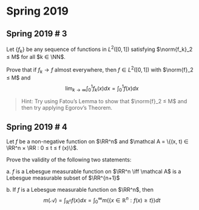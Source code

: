 # Spring 2019


## Spring 2019 # 3 
Let $\{f_k\}$ be any sequence of functions in $L^2([0, 1])$ satisfying $\norm{f_k}_2 ≤ M$ for all $k ∈ \NN$.
  
Prove that if $f_k → f$ almost everywhere, then $f ∈ L^2([0, 1])$ with $\norm{f}_2 ≤ M$ and
$$
\lim _{k \rightarrow \infty} \int_{0}^{1} f_{k}(x) dx = \int_{0}^{1} f(x) d x
$$

> Hint: Try using Fatou’s Lemma to show that $\norm{f}_2 ≤ M$ and then try applying Egorov’s Theorem.

## Spring 2019 # 4
Let $f$ be a non-negative function on $\RR^n$ and $\mathcal A = \{(x, t) ∈ \RR^n × \RR : 0 ≤ t ≤ f (x)\}$.

Prove the validity of the following two statements:

  a. $f$ is a Lebesgue measurable function on $\RR^n \iff  \mathcal A$ is a Lebesgue measurable subset of $\RR^{n+1}$
  
  b. If $f$ is a Lebesgue measurable function on $\RR^n$, then
  $$
  m(\mathcal{A})=\int_{\mathbb{R}^{n}} f(x) d x=\int_{0}^{\infty} m\left(\left\{x \in \mathbb{R}^{n}: f(x) \geq t\right\}\right) d t
  $$


